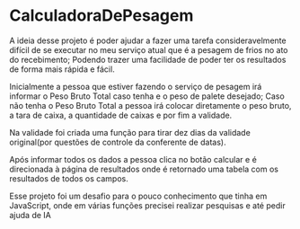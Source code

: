 ﻿# CalculadoraDePesagem

A ideia desse projeto é poder ajudar a fazer uma tarefa consideravelmente difícil de se executar no meu serviço atual que é a pesagem de frios no ato do recebimento;
Podendo trazer uma facilidade de poder ter os resultados de forma mais rápida e fácil.

Inicialmente a pessoa que estiver fazendo o serviço de pesagem irá informar o Peso Bruto Total caso tenha e o peso de palete desejado; Caso não tenha o Peso Bruto Total a pessoa irá
colocar diretamente o peso bruto, a tara de caixa, a quantidade de caixas e por fim a validade.

Na validade foi criada uma função para tirar dez dias da validade original(por questões de controle da conferente de datas).

Após informar todos os dados a pessoa clica no botão calcular e é direcionada à página de resultados onde é retornado uma tabela com os resultados de todos os campos.

Esse projeto foi um desafio para o pouco conhecimento que tinha em JavaScript, onde em várias funções precisei realizar pesquisas e até pedir ajuda de IA
